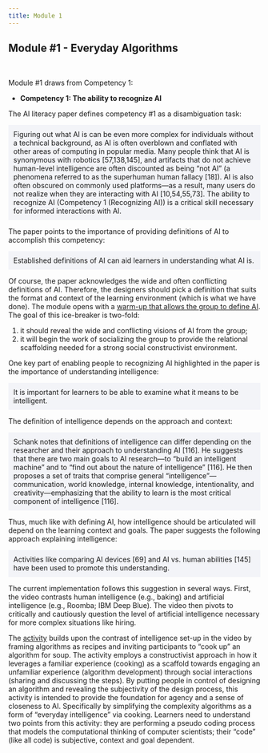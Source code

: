 ```yaml
---
title: Module 1
---
```


## Module #1 - Everyday Algorithms

<br>

Module #1 draws from Competency 1: 

* **Competency 1: The ability to recognize AI**

The AI literacy paper defines competency #1 as a disambiguation task:

<div style="background-color:#F3F4F8;padding:10px;">Figuring out what AI is can be even more complex for individuals without a technical background, as AI is often overblown and conflated with other areas of computing in popular media. Many people think that AI is synonymous with robotics [57,138,145], and artifacts that do not achieve human-level intelligence are often discounted as being “not AI” (a phenomena referred to as the superhuman human fallacy [18]). AI is also often obscured on commonly used platforms—as a result, many users do not realize when they are interacting with AI [10,54,55,73]. The ability to recognize AI (Competency 1 (Recognizing AI)) is a critical skill necessary for informed interactions with AI.</div><p></p>

The paper points to the importance of providing definitions of AI to accomplish this competency: 

<div style="background-color:#F3F4F8;padding:10px;">Established definitions of AI can aid learners in understanding what AI is.</div><p></p>

Of course, the paper acknowledges the wide and often conflicting definitions of AI. Therefore, the designers should pick a definition that suits the format and context of the learning environment (which is what we have done). The module opens with a [warm-up that allows the group to define AI](https://dataresponsibly.github.io/we-are-ai/modules/what-is-ai/introduction-to-ai/). The goal of this ice-breaker is two-fold:
1. it should reveal the wide and conflicting visions of AI from the group; 
2. it will begin the work of socializing the group to provide the relational scaffolding needed for a strong social constructivist environment. 

One key part of enabling people to recognizing AI highlighted in the paper is the importance of understanding intelligence:

<div style="background-color:#F3F4F8;padding:10px;">It is important for learners to be able to examine what it means to be intelligent.</div><p></p>

The definition of intelligence depends on the approach and context:

<div style="background-color:#F3F4F8;padding:10px;">Schank notes that definitions of intelligence can differ depending on the researcher and their approach to understanding AI [116]. He suggests that there are two main goals to AI research—to “build an intelligent machine” and to “find out about the nature of intelligence” [116]. He then proposes a set of traits that comprise general “intelligence”— communication, world knowledge, internal knowledge, intentionality, and creativity—emphasizing that the ability to learn is the most critical component of intelligence [116].</div><p></p>

Thus, much like with defining AI, how intelligence should be articulated will depend on the learning context and goals. The paper suggests the following approach explaining intelligence:

<div style="background-color:#F3F4F8;padding:10px;">Activities like comparing AI devices [69] and AI vs. human abilities [145] have been used to promote this understanding.</div><p></p>

The current implementation follows this suggestion in several ways. First, the video contrasts human intelligence (e.g., baking) and artificial intelligence (e.g., Roomba; IBM Deep Blue). The video then pivots to critically and cautiously question the level of artificial intelligence necessary for more complex situations like hiring.

The [activity](https://dataresponsibly.github.io/we-are-ai/modules/what-is-ai/cooking-up-algorithms/) builds upon the contrast of intelligence set-up in the video by framing algorithms as recipes and inviting participants to “cook up” an algorithm for soup. The activity employs a constructivist approach in how it leverages a familiar experience (cooking) as a scaffold towards engaging an unfamiliar experience (algorithm development) through social interactions (sharing and discussing the steps). By putting people in control of designing an algorithm and revealing the subjectivity of the design process, this activity is intended to provide the foundation for agency and a sense of closeness to AI. Specifically by simplifying the complexity algorithms as a form of “everyday intelligence” via cooking. Learners need to understand two points from this activity: they are performing a pseudo coding process that models the computational thinking of computer scientists; their “code”  (like all code) is subjective, context and goal dependent. 
